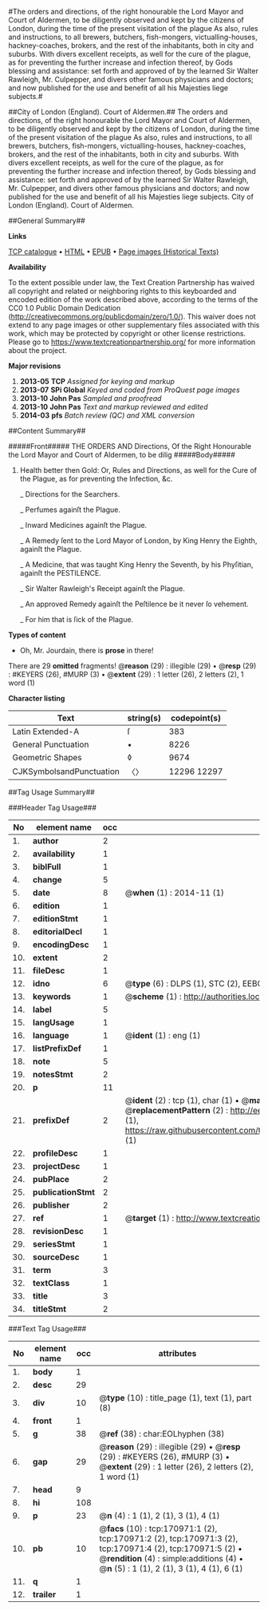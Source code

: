 #The orders and directions, of the right honourable the Lord Mayor and Court of Aldermen, to be diligently observed and kept by the citizens of London, during the time of the present visitation of the plague As also, rules and instructions, to all brewers, butchers, fish-mongers, victualling-houses, hackney-coaches, brokers, and the rest of the inhabitants, both in city and suburbs. With divers excellent receipts, as well for the cure of the plague, as for preventing the further increase and infection thereof, by Gods blessing and assistance: set forth and approved of by the learned Sir Walter Rawleigh, Mr. Culpepper, and divers other famous physicians and doctors; and now published for the use and benefit of all his Majesties liege subjects.#

##City of London (England). Court of Aldermen.##
The orders and directions, of the right honourable the Lord Mayor and Court of Aldermen, to be diligently observed and kept by the citizens of London, during the time of the present visitation of the plague As also, rules and instructions, to all brewers, butchers, fish-mongers, victualling-houses, hackney-coaches, brokers, and the rest of the inhabitants, both in city and suburbs. With divers excellent receipts, as well for the cure of the plague, as for preventing the further increase and infection thereof, by Gods blessing and assistance: set forth and approved of by the learned Sir Walter Rawleigh, Mr. Culpepper, and divers other famous physicians and doctors; and now published for the use and benefit of all his Majesties liege subjects.
City of London (England). Court of Aldermen.

##General Summary##

**Links**

[TCP catalogue](http://www.ota.ox.ac.uk/tcp/)  • 
[HTML](http://tei.it.ox.ac.uk/tcp/Texts-HTML/free/A88/A88464.html)  • 
[EPUB](http://tei.it.ox.ac.uk/tcp/Texts-EPUB/free/A88/A88464.epub) • 
[Page images (Historical Texts)](https://historicaltexts.jisc.ac.uk/eebo-99897834e)

**Availability**

To the extent possible under law, the Text Creation Partnership has waived all copyright and related or neighboring rights to this keyboarded and encoded edition of the work described above, according to the terms of the CC0 1.0 Public Domain Dedication (http://creativecommons.org/publicdomain/zero/1.0/). This waiver does not extend to any page images or other supplementary files associated with this work, which may be protected by copyright or other license restrictions. Please go to https://www.textcreationpartnership.org/ for more information about the project.

**Major revisions**

1. __2013-05__ __TCP__ *Assigned for keying and markup*
1. __2013-07__ __SPi Global__ *Keyed and coded from ProQuest page images*
1. __2013-10__ __John Pas__ *Sampled and proofread*
1. __2013-10__ __John Pas__ *Text and markup reviewed and edited*
1. __2014-03__ __pfs__ *Batch review (QC) and XML conversion*

##Content Summary##

#####Front#####
THE ORDERS AND Directions, Of the Right Honourable the Lord Mayor and Court of Aldermen, to be dilig
#####Body#####

1. Health better then Gold: Or, Rules and Directions, as well for the Cure of the Plague, as for preventing the Infection, &c.

    _ Directions for the Searchers.

    _ Perfumes againſt the Plague.

    _ Inward Medicines againſt the Plague.

    _ A Remedy ſent to the Lord Mayor of London, by King Henry the Eighth, againſt the Plague.

    _ A Medicine, that was taught King Henry the Seventh, by his Phyſitian, againſt the PESTILENCE.

    _ Sir Walter Rawleigh's Receipt againſt the Plague.

    _ An approved Remedy againſt the Peſtilence be it never ſo vehement.

    _ For him that is ſick of the Plague.

**Types of content**

  * Oh, Mr. Jourdain, there is **prose** in there!

There are 29 **omitted** fragments! 
 @__reason__ (29) : illegible (29)  •  @__resp__ (29) : #KEYERS (26), #MURP (3)  •  @__extent__ (29) : 1 letter (26), 2 letters (2), 1 word (1)

**Character listing**


|Text|string(s)|codepoint(s)|
|---|---|---|
|Latin Extended-A|ſ|383|
|General Punctuation|•|8226|
|Geometric Shapes|◊|9674|
|CJKSymbolsandPunctuation|〈〉|12296 12297|

##Tag Usage Summary##

###Header Tag Usage###

|No|element name|occ|attributes|
|---|---|---|---|
|1.|__author__|2||
|2.|__availability__|1||
|3.|__biblFull__|1||
|4.|__change__|5||
|5.|__date__|8| @__when__ (1) : 2014-11 (1)|
|6.|__edition__|1||
|7.|__editionStmt__|1||
|8.|__editorialDecl__|1||
|9.|__encodingDesc__|1||
|10.|__extent__|2||
|11.|__fileDesc__|1||
|12.|__idno__|6| @__type__ (6) : DLPS (1), STC (2), EEBO-CITATION (1), PROQUEST (1), VID (1)|
|13.|__keywords__|1| @__scheme__ (1) : http://authorities.loc.gov/ (1)|
|14.|__label__|5||
|15.|__langUsage__|1||
|16.|__language__|1| @__ident__ (1) : eng (1)|
|17.|__listPrefixDef__|1||
|18.|__note__|5||
|19.|__notesStmt__|2||
|20.|__p__|11||
|21.|__prefixDef__|2| @__ident__ (2) : tcp (1), char (1)  •  @__matchPattern__ (2) : ([0-9\-]+):([0-9IVX]+) (1), (.+) (1)  •  @__replacementPattern__ (2) : http://eebo.chadwyck.com/downloadtiff?vid=$1&page=$2 (1), https://raw.githubusercontent.com/textcreationpartnership/Texts/master/tcpchars.xml#$1 (1)|
|22.|__profileDesc__|1||
|23.|__projectDesc__|1||
|24.|__pubPlace__|2||
|25.|__publicationStmt__|2||
|26.|__publisher__|2||
|27.|__ref__|1| @__target__ (1) : http://www.textcreationpartnership.org/docs/. (1)|
|28.|__revisionDesc__|1||
|29.|__seriesStmt__|1||
|30.|__sourceDesc__|1||
|31.|__term__|3||
|32.|__textClass__|1||
|33.|__title__|3||
|34.|__titleStmt__|2||


###Text Tag Usage###

|No|element name|occ|attributes|
|---|---|---|---|
|1.|__body__|1||
|2.|__desc__|29||
|3.|__div__|10| @__type__ (10) : title_page (1), text (1), part (8)|
|4.|__front__|1||
|5.|__g__|38| @__ref__ (38) : char:EOLhyphen (38)|
|6.|__gap__|29| @__reason__ (29) : illegible (29)  •  @__resp__ (29) : #KEYERS (26), #MURP (3)  •  @__extent__ (29) : 1 letter (26), 2 letters (2), 1 word (1)|
|7.|__head__|9||
|8.|__hi__|108||
|9.|__p__|23| @__n__ (4) : 1 (1), 2 (1), 3 (1), 4 (1)|
|10.|__pb__|10| @__facs__ (10) : tcp:170971:1 (2), tcp:170971:2 (2), tcp:170971:3 (2), tcp:170971:4 (2), tcp:170971:5 (2)  •  @__rendition__ (4) : simple:additions (4)  •  @__n__ (5) : 1 (1), 2 (1), 3 (1), 4 (1), 6 (1)|
|11.|__q__|1||
|12.|__trailer__|1||
